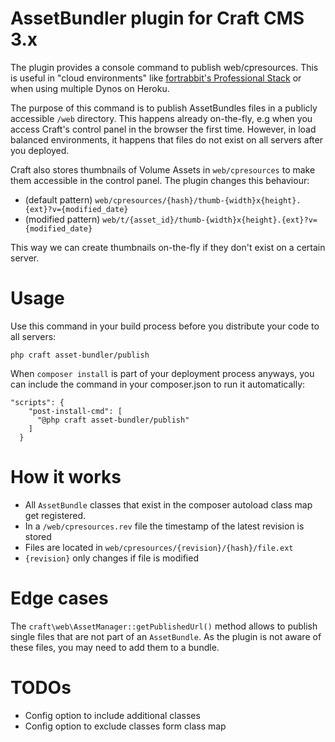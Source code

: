 # AssetBundler plugin for Craft CMS 3.x

The plugin provides a console command to publish web/cpresources. This is useful in "cloud environments" like [fortrabbit's Professional Stack](https://www.fortrabbit.com/pricing-pro) or when using multiple Dynos on Heroku.

The purpose of this command is to publish AssetBundles files in a publicly accessible `/web` directory.
This happens already on-the-fly, e.g when you access Craft's control panel in the browser the first time. 
However, in load balanced environments, it happens that files do not exist on all servers after you deployed.

Craft also stores thumbnails of Volume Assets in `web/cpresources` to make them accessible in the control panel. The plugin changes this behaviour: 

* (default pattern)  `web/cpresources/{hash}/thumb-{width}x{height}.{ext}?v={modified_date}`
* (modified pattern) `web/t/{asset_id}/thumb-{width}x{height}.{ext}?v={modified_date}`

This way we can create thumbnails on-the-fly if they don't exist on a certain server.


# Usage

Use this command in your build process before you distribute your code to all servers:
```
php craft asset-bundler/publish
```

When `composer install` is part of your deployment process anyways, you can include the command in your composer.json to run it automatically:
```
"scripts": {    
    "post-install-cmd": [
      "@php craft asset-bundler/publish"
    ]
  }
```

# How it works

* All `AssetBundle` classes that exist in the composer autoload class map get registered.
* In a `/web/cpresources.rev` file the timestamp of the latest revision is stored
* Files are located in `web/cpresources/{revision}/{hash}/file.ext`
* `{revision}` only changes if file is modified


# Edge cases

The `craft\web\AssetManager::getPublishedUrl()` method allows to publish single files that are not part of an `AssetBundle`.
As the plugin is not aware of these files, you may need to add them to a bundle.


# TODOs

* Config option to include additional classes
* Config option to exclude classes form class map 


